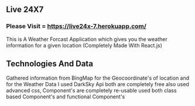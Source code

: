 ## Live 24X7
### Please Visit = https://live24x-7.herokuapp.com/
This is A Weather Forcast Application which gives you the weather information for a given location (Completely Made With React.js)

## Technologies And Data
Gathered information from BingMap for the Geocoordinate's of location and for the Weather Data I used DarkSky Api both are completely free also used advanced css, Component's are completely re-usable used both class based Component's and functional Component's
